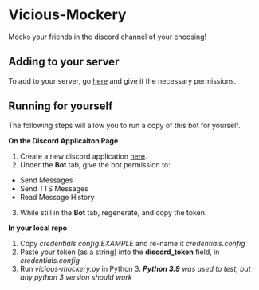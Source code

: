 # Vicious-Mockery
Mocks your friends in the discord channel of your choosing! 
## Adding to your server
To add to your server, go [here](https://discord.com/api/oauth2/authorize?client_id=808865476540366948&permissions=75776&scope=bot) and give it the necessary permissions.

## Running for yourself
The following steps will allow you to run a copy of this bot for yourself. 

**On the Discord Applicaiton Page**
1) Create a new discord application [here](https://discord.com/developers/applications). 
2) Under the **Bot** tab, give the bot permission to:
  * Send Messages
  * Send TTS Messages
  * Read Message History
3) While still in the **Bot** tab, regenerate, and copy the token.

**In your local repo**
1) Copy *credentials.config.EXAMPLE* and re-name it *credentials.config*
2) Paste your token (as a string) into the **discord_token** field, in *credentials.config*
3) Run *vicious-mockery.py* in Python 3. _**Python 3.9** was used to test, but any python 3 version should work_
